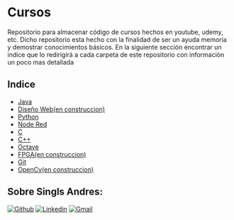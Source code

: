 # Cursos
Repositorio para almacenar código de cursos hechos en youtube, udemy, etc. Dicho repositorio esta hecho con la finalidad de ser un ayuda memoria y demostrar conocimientos
básicos. En la siguiente sección encontrar un indice que lo redirigirá a cada carpeta de este repositorio con información un poco mas detallada
## Indice

 * [Java](java.md) 
 * [Diseño Web(en construccion)]()
 * [Python](python.md)
 * [Node Red](nodered.md)
 * [C](c.md)
 * [C++](C++.md)
 * [Octave](octave.md)
 * [FPGA(en construccion)](fpga.md)
 * [Git](git.md)
 * [OpenCv(en construccion)](git.md)
## Sobre Singls Andres:
[![Github](https://img.shields.io/badge/-Github-000?style=flat&logo=Github&logoColor=white)](https://github.com/AndresMatias)
[![Linkedin](https://img.shields.io/badge/-LinkedIn-blue?style=flat&logo=Linkedin&logoColor=white)](https://www.linkedin.com/in/andres-singls-028349228)
[![Gmail](https://img.shields.io/badge/-Gmail-c14438?style=flat&logo=Gmail&logoColor=white)](mailto:andres.singls@gmail.com)
